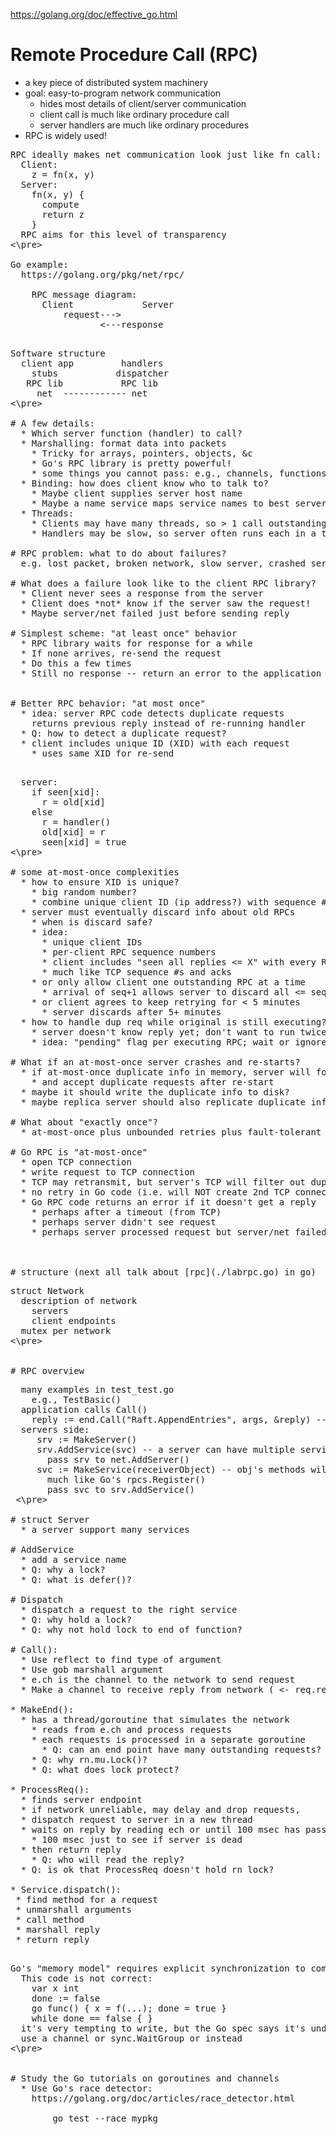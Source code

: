  https://golang.org/doc/effective_go.html

# Remote Procedure Call (RPC)
  * a key piece of distributed system machinery
  * goal: easy-to-program network communication
    * hides most details of client/server communication
    * client call is much like ordinary procedure call
    * server handlers are much like ordinary procedures
  * RPC is widely used!

<pre>
RPC ideally makes net communication look just like fn call:
  Client:
    z = fn(x, y)
  Server:
    fn(x, y) {
      compute
      return z
    }
  RPC aims for this level of transparency
<\pre>

Go example:
  https://golang.org/pkg/net/rpc/

    RPC message diagram:
      Client             Server
          request--->
                 <---response

<pre>
Software structure
  client app         handlers
    stubs           dispatcher
   RPC lib           RPC lib
     net  ------------ net
<\pre>

# A few details:
  * Which server function (handler) to call?
  * Marshalling: format data into packets
    * Tricky for arrays, pointers, objects, &c
    * Go's RPC library is pretty powerful!
    * some things you cannot pass: e.g., channels, functions
  * Binding: how does client know who to talk to?
    * Maybe client supplies server host name
    * Maybe a name service maps service names to best server host
  * Threads:
    * Clients may have many threads, so > 1 call outstanding, match up replies
    * Handlers may be slow, so server often runs each in a thread

# RPC problem: what to do about failures?
  e.g. lost packet, broken network, slow server, crashed server

# What does a failure look like to the client RPC library?
  * Client never sees a response from the server
  * Client does *not* know if the server saw the request!
  * Maybe server/net failed just before sending reply

# Simplest scheme: "at least once" behavior
  * RPC library waits for response for a while
  * If none arrives, re-send the request
  * Do this a few times
  * Still no response -- return an error to the application


# Better RPC behavior: "at most once"
  * idea: server RPC code detects duplicate requests
    returns previous reply instead of re-running handler
  * Q: how to detect a duplicate request?
  * client includes unique ID (XID) with each request
    * uses same XID for re-send

<pre>
  server:
    if seen[xid]:
      r = old[xid]
    else
      r = handler()
      old[xid] = r
      seen[xid] = true
<\pre>

# some at-most-once complexities
  * how to ensure XID is unique?
    * big random number?
    * combine unique client ID (ip address?) with sequence #?
  * server must eventually discard info about old RPCs
    * when is discard safe?
    * idea:
      * unique client IDs
      * per-client RPC sequence numbers
      * client includes "seen all replies <= X" with every RPC
      * much like TCP sequence #s and acks
    * or only allow client one outstanding RPC at a time
      * arrival of seq+1 allows server to discard all <= seq
    * or client agrees to keep retrying for < 5 minutes
      * server discards after 5+ minutes
  * how to handle dup req while original is still executing?
    * server doesn't know reply yet; don't want to run twice
    * idea: "pending" flag per executing RPC; wait or ignore

# What if an at-most-once server crashes and re-starts?
  * if at-most-once duplicate info in memory, server will forget
    * and accept duplicate requests after re-start
  * maybe it should write the duplicate info to disk?
  * maybe replica server should also replicate duplicate info?

# What about "exactly once"?
  * at-most-once plus unbounded retries plus fault-tolerant service

# Go RPC is "at-most-once"
  * open TCP connection
  * write request to TCP connection
  * TCP may retransmit, but server's TCP will filter out duplicates
  * no retry in Go code (i.e. will NOT create 2nd TCP connection)
  * Go RPC code returns an error if it doesn't get a reply
    * perhaps after a timeout (from TCP)
    * perhaps server didn't see request
    * perhaps server processed request but server/net failed before reply came back



# structure (next all talk about [rpc](./labrpc.go) in go)
<pre>
struct Network
  description of network
    servers
    client endpoints
  mutex per network
<\pre>


# RPC overview
<pre>
  many examples in test_test.go
    e.g., TestBasic()
  application calls Call()
    reply := end.Call("Raft.AppendEntries", args, &reply) --   * send an RPC, wait for reply
  servers side:
     srv := MakeServer()
     srv.AddService(svc) -- a server can have multiple services, e.g. Raft and k/v
       pass srv to net.AddServer()
     svc := MakeService(receiverObject) -- obj's methods will handle RPCs
       much like Go's rpcs.Register()
       pass svc to srv.AddService()
 <\pre>

# struct Server
  * a server support many services

# AddService
  * add a service name
  * Q: why a lock?
  * Q: what is defer()?

# Dispatch
  * dispatch a request to the right service
  * Q: why hold a lock?
  * Q: why not hold lock to end of function?

# Call():
  * Use reflect to find type of argument
  * Use gob marshall argument
  * e.ch is the channel to the network to send request
  * Make a channel to receive reply from network ( <- req.replyCh)

* MakeEnd():
  * has a thread/goroutine that simulates the network
    * reads from e.ch and process requests
    * each requests is processed in a separate goroutine
      * Q: can an end point have many outstanding requests?
    * Q: why rn.mu.Lock()?
    * Q: what does lock protect?

* ProcessReq():
  * finds server endpoint
  * if network unreliable, may delay and drop requests,
  * dispatch request to server in a new thread
  * waits on reply by reading ech or until 100 msec has passed
    * 100 msec just to see if server is dead
  * then return reply
    * Q: who will read the reply?
  * Q: is ok that ProcessReq doesn't hold rn lock?

* Service.dispatch():
 * find method for a request
 * unmarshall arguments
 * call method
 * marshall reply
 * return reply

<pre>
Go's "memory model" requires explicit synchronization to communicate!
  This code is not correct:
    var x int
    done := false
    go func() { x = f(...); done = true }
    while done == false { }
  it's very tempting to write, but the Go spec says it's undefined
  use a channel or sync.WaitGroup or instead
<\pre>


# Study the Go tutorials on goroutines and channels
  * Use Go's race detector:
    https://golang.org/doc/articles/race_detector.html

        go test --race mypkg
